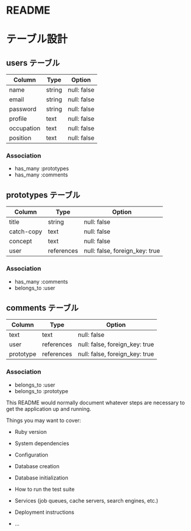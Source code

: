 # README
# テーブル設計

## users テーブル

| Column     | Type   | Option      |
| ---------- | ------ | ----------- |
| name       | string | null: false |
| email      | string | null: false |
| password   | string | null: false |
| profile    | text   | null: false |
| occupation | text   | null: false |
| position   | text   | null: false |

### Association

- has_many :prototypes
- has_many :comments

## prototypes テーブル

| Column     | Type       | Option                         |
| ---------- | ---------- | ------------------------------ |
| title      | string     | null: false                    |
| catch-copy | text       | null: false                    |
| concept    | text       | null: false                    |
| user       | references | null: false, foreign_key: true | 

### Association

- has_many :comments
- belongs_to :user

## comments テーブル

| Column     | Type       | Option                         |
| ---------- | ---------- | ------------------------------ |
| text       | text       | null: false                    |
| user       | references | null: false, foreign_key: true | 
| prototype  | references | null: false, foreign_key: true |

### Association

- belongs_to :user
- belongs_to :prototype

This README would normally document whatever steps are necessary to get the
application up and running.

Things you may want to cover:

* Ruby version

* System dependencies

* Configuration

* Database creation

* Database initialization

* How to run the test suite

* Services (job queues, cache servers, search engines, etc.)

* Deployment instructions

* ...
